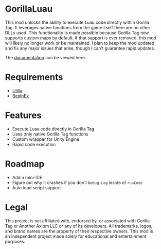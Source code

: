 # GorillaLuau
This mod unlocks the ability to execute Luau code directly within Gorilla Tag. It leverages native functions from the game itself there are no other DLLs used. This functionality is made possible because Gorilla Tag now supports custom maps by default. If that support is ever removed, this mod will likely no longer work or be maintained. I plan to keep the mod updated and fix any major issues that arise, though I can’t guarantee rapid updates.

The [documentation]() can be viewed here.

# Requirements
- [Utilla](https://github.com/developer9998/Utilla)
- [BepInEx](https://github.com/BepInEx/BepInEx)

# Features
- Execute Luau code directly in Gorilla Tag
- Uses only native Gorilla Tag functions
- Custom wrapper for Unity Engine
- Rapid code execution

# Roadmap
- Add a mini-IDE
- Figure out why it crashes if you don't `Debug.Log` inside of `runCode`
- Auto load script support

# Legal
This project is not affiliated with, endorsed by, or associated with Gorilla Tag or Another Axiom LLC or any of its developers. All trademarks, logos, and brand names are the property of their respective owners. This mod is an independent project made solely for educational and entertainment purposes.
